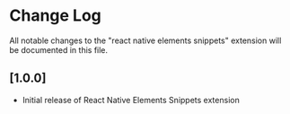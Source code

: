 # Change Log

All notable changes to the "react native elements snippets" extension will be documented in this file.



## [1.0.0]

- Initial release of React Native Elements Snippets extension